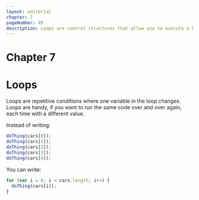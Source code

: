 ```yaml
---
layout: editorial
chapter: 7
pageNumber: 49
description: Loops are control structures that allow you to execute a block of code repeatedly until a specified condition is met. They are essential for automating repetitive tasks and iterating over data structures like arrays and strings.
---
```


# Chapter 7
# Loops

Loops are repetitive conditions where one variable in the loop changes. Loops are handy, if you want to run the same code over and over again, each time with a different value.

Instead of writing:

```javascript
doThing(cars[0]);
doThing(cars[1]);
doThing(cars[2]);
doThing(cars[3]);
doThing(cars[4]);
```

You can write:

```javascript
for (var i = 0; i < cars.length; i++) {
  doThing(cars[i]);
}
```

